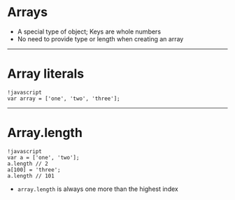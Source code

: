# Arrays

* A special type of object; Keys are whole numbers
* No need to provide type or length when creating an array

---

# Array literals

	!javascript
	var array = ['one', 'two', 'three'];
	
---

# Array.length

	!javascript
	var a = ['one', 'two'];
	a.length // 2
	a[100] = 'three';
	a.length // 101

* `array.length` is always one more than the highest index
	